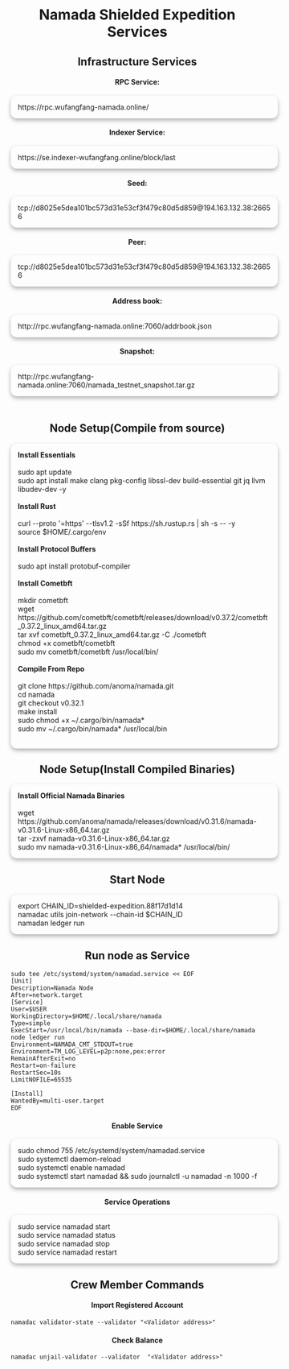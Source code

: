 # <center> Namada Shielded Expedition Services

## <center> Infrastructure Services

#### <center> RPC Service:
<p style="
  box-shadow: 0 4px 8px 0 rgba(0,0,0,0.3);
  width: 100%;
  text-align: left;
  border-radius: 12px;
  padding: 14px;
">
https://rpc.wufangfang-namada.online/
</p>

#### <center> Indexer Service: 
<p style="
  box-shadow: 0 4px 8px 0 rgba(0,0,0,0.3);
  width: 100%;
  text-align: left;
  border-radius: 12px;
  padding: 14px;
">
https://se.indexer-wufangfang.online/block/last
</p>

#### <center> Seed:
<p style="
  box-shadow: 0 4px 8px 0 rgba(0,0,0,0.3);
  width: 100%;
  text-align: left;
  border-radius: 12px;
  padding: 14px;
">
tcp://d8025e5dea101bc573d31e53cf3f479c80d5d859@194.163.132.38:26656
</p>

#### <center> Peer:
<p style="
  box-shadow: 0 4px 8px 0 rgba(0,0,0,0.3);
  width: 100%;
  text-align: left;
  border-radius: 12px;
  padding: 14px;
">
tcp://d8025e5dea101bc573d31e53cf3f479c80d5d859@194.163.132.38:26656
</p>

#### <center> Address book:
<p style="
  box-shadow: 0 4px 8px 0 rgba(0,0,0,0.3);
  width: 100%;
  text-align: left;
  border-radius: 12px;
  padding: 14px;
">
http://rpc.wufangfang-namada.online:7060/addrbook.json
</p>

#### <center> Snapshot:
<div style="
  box-shadow: 0 4px 8px 0 rgba(0,0,0,0.3);
  width: 100%;
  text-align: left;
  border-radius: 12px;
  padding: 14px;
">
http://rpc.wufangfang-namada.online:7060/namada_testnet_snapshot.tar.gz
</div>

<div style="height:22px"></div>

## <center> Node Setup(Compile from source)
<div style="
  box-shadow: 0 4px 8px 0 rgba(0,0,0,0.3);
  width: 100%;
  text-align: left;
  border-radius: 12px;
  padding: 14px;
">
<b><strong>Install Essentials</strong></b><br />
<br />
sudo apt update<br />
sudo apt install make clang pkg-config libssl-dev build-essential git jq llvm libudev-dev -y<br />
<br />
<b><strong>Install Rust</strong></b><br />
<br />
curl --proto '=https' --tlsv1.2 -sSf https://sh.rustup.rs | sh -s -- -y <br />
source $HOME/.cargo/env<br />
<br />
<b><strong>Install Protocol Buffers</strong></b><br />
<br />
sudo apt install protobuf-compiler<br />
<br />
<b><strong>Install Cometbft</strong></b><br />
<br />
mkdir cometbft<br />
wget https://github.com/cometbft/cometbft/releases/download/v0.37.2/cometbft_0.37.2_linux_amd64.tar.gz<br />
tar xvf cometbft_0.37.2_linux_amd64.tar.gz -C ./cometbft<br />
chmod +x cometbft/cometbft<br />
sudo mv cometbft/cometbft /usr/local/bin/<br />
<br />
<b><strong>Compile From Repo</strong></b><br />
<br />
git clone https://github.com/anoma/namada.git<br />
cd namada<br />
git checkout v0.32.1<br />
make install<br />
sudo chmod +x ~/.cargo/bin/namada*<br />
sudo mv ~/.cargo/bin/namada* /usr/local/bin<br />
<br />
</div>

## <center> Node Setup(Install Compiled Binaries)
<div style="
  box-shadow: 0 4px 8px 0 rgba(0,0,0,0.3);
  width: 100%;
  text-align: left;
  border-radius: 12px;
  padding: 14px;
">
<b><strong>Install Official Namada Binaries</strong></b><br />
<br />
wget https://github.com/anoma/namada/releases/download/v0.31.6/namada-v0.31.6-Linux-x86_64.tar.gz<br />
tar -zxvf namada-v0.31.6-Linux-x86_64.tar.gz<br />
sudo mv namada-v0.31.6-Linux-x86_64/namada* /usr/local/bin/<br />
</div>

## <center> Start Node
<div style="
  box-shadow: 0 4px 8px 0 rgba(0,0,0,0.3);
  width: 100%;
  text-align: left;
  border-radius: 12px;
  padding: 14px;
">
export CHAIN_ID=shielded-expedition.88f17d1d14<br />
namadac utils join-network --chain-id $CHAIN_ID<br />
namadan ledger run
</div>

## <center> Run node as Service
```
sudo tee /etc/systemd/system/namadad.service << EOF
[Unit]
Description=Namada Node
After=network.target
[Service]
User=$USER
WorkingDirectory=$HOME/.local/share/namada
Type=simple
ExecStart=/usr/local/bin/namada --base-dir=$HOME/.local/share/namada node ledger run
Environment=NAMADA_CMT_STDOUT=true
Environment=TM_LOG_LEVEL=p2p:none,pex:error
RemainAfterExit=no
Restart=on-failure
RestartSec=10s
LimitNOFILE=65535

[Install]
WantedBy=multi-user.target
EOF
```

#### <center> Enable Service
<div style="
  box-shadow: 0 4px 8px 0 rgba(0,0,0,0.3);
  width: 100%;
  text-align: left;
  border-radius: 12px;
  padding: 14px;
">
sudo chmod 755 /etc/systemd/system/namadad.service<br />
sudo systemctl daemon-reload<br />
sudo systemctl enable namadad<br />
sudo systemctl start namadad && sudo journalctl -u namadad -n 1000 -f
</div>

#### <center> Service Operations
<div style="
  box-shadow: 0 4px 8px 0 rgba(0,0,0,0.3);
  width: 100%;
  text-align: left;
  border-radius: 12px;
  padding: 14px;
">
sudo service namadad start<br />
sudo service namadad status<br />
sudo service namadad stop<br />
sudo service namadad restart<br />
</div>

## <center> Crew Member Commands

#### <center> Import Registered Account
```
namadac validator-state --validator "<Validator address>"
```

#### <center> Check Balance
```
namadac unjail-validator --validator  "<Validator address>"
```


